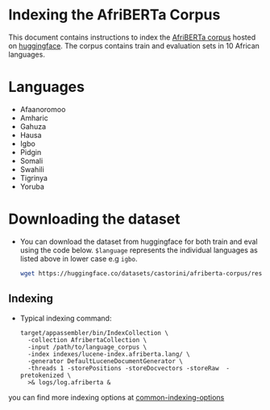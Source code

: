 # Indexing the AfriBERTa Corpus

This document contains instructions to index the [AfriBERTa corpus](https://aclanthology.org/2021.mrl-1.11/) hosted on 
[huggingface](https://huggingface.co/datasets/castorini/afriberta-corpus). The corpus contains train and evaluation sets
in 10 African languages.

# Languages
- Afaanoromoo
- Amharic
- Gahuza
- Hausa
- Igbo
- Pidgin
- Somali
- Swahili
- Tigrinya
- Yoruba

# Downloading the dataset
- You can download the dataset from huggingface for both train and eval using the code below. `$language` represents the
individual languages as listed above in lower case e.g `igbo`.
    ```bash
    wget https://huggingface.co/datasets/castorini/afriberta-corpus/resolve/main/{$language}/train.zip
    ```

## Indexing

- Typical indexing command:
    ```
    target/appassembler/bin/IndexCollection \
      -collection AfribertaCollection \
      -input /path/to/language_corpus \
      -index indexes/lucene-index.afriberta.lang/ \
      -generator DefaultLuceneDocumentGenerator \
      -threads 1 -storePositions -storeDocvectors -storeRaw  -pretokenized \
      >& logs/log.afriberta &
    ```

you can find more indexing options at [common-indexing-options](common-indexing-options.md)